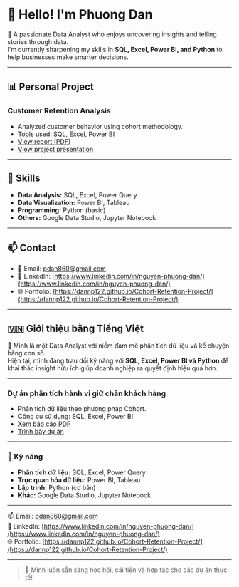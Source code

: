 # 👋 Hello! I'm Phuong Dan

🎯 A passionate Data Analyst who enjoys uncovering insights and telling stories through data.  
I'm currently sharpening my skills in **SQL, Excel, Power BI, and Python** to help businesses make smarter decisions.

---

## 📊 Personal Project

### Customer Retention Analysis
- Analyzed customer behavior using cohort methodology.
- Tools used: SQL, Excel, Power BI  
- [View report (PDF)](https://dannp122.github.io/Cohort-Retention-Project/Cohort_Retention.pdf)  
- [View project presentation](https://dannp122.github.io/Cohort-Retention-Project/)

---

## 🧰 Skills

- **Data Analysis:** SQL, Excel, Power Query  
- **Data Visualization:** Power BI, Tableau  
- **Programming:** Python (basic)
- **Others:** Google Data Studio, Jupyter Notebook

---

## 📫 Contact

- 📧 Email: pdan860@gmail.com  
- 💼 LinkedIn: [https://www.linkedin.com/in/nguyen-phuong-dan/](https://www.linkedin.com/in/nguyen-phuong-dan/)  
- 🌐 Portfolio: [https://dannp122.github.io/Cohort-Retention-Project/](https://dannp122.github.io/Cohort-Retention-Project/)

---

## 🇻🇳 Giới thiệu bằng Tiếng Việt

🎯 Mình là một Data Analyst với niềm đam mê phân tích dữ liệu và kể chuyện bằng con số.  
Hiện tại, mình đang trau dồi kỹ năng với **SQL, Excel, Power BI và Python** để khai thác insight hữu ích giúp doanh nghiệp ra quyết định hiệu quả hơn.

---

### Dự án phân tích hành vi giữ chân khách hàng
- Phân tích dữ liệu theo phương pháp Cohort.
- Công cụ sử dụng: SQL, Excel, Power BI  
- [Xem báo cáo PDF](https://dannp122.github.io/Cohort-Retention-Project/Cohort_Retention.pdf)  
- [Trình bày dự án](https://dannp122.github.io/Cohort-Retention-Project/)

---

### 🧰 Kỹ năng

- **Phân tích dữ liệu:** SQL, Excel, Power Query  
- **Trực quan hóa dữ liệu:** Power BI, Tableau  
- **Lập trình:** Python (cơ bản)  
- **Khác:** Google Data Studio, Jupyter Notebook

---

📫 Email: pdan860@gmail.com  
💼 LinkedIn: [https://www.linkedin.com/in/nguyen-phuong-dan/](https://www.linkedin.com/in/nguyen-phuong-dan/)  
🌐 Portfolio: [https://dannp122.github.io/Cohort-Retention-Project/](https://dannp122.github.io/Cohort-Retention-Project/)

---

> 🔄 Mình luôn sẵn sàng học hỏi, cải tiến và hợp tác cho các dự án thực tế!
